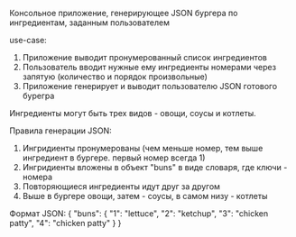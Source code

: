 Консольное приложение, генерирующее JSON бургера по ингредиентам, заданным пользователем

use-case:
1. Приложение выводит пронумерованный список ингредиентов
2. Пользователь вводит нужные ему ингредиенты номерами через запятую (количество и порядок произвольные)
3. Приложение генерирует и выводит пользователю JSON готового бурегра

Ингредиенты могут быть трех видов - овощи, соусы и котлеты.

Правила генерации JSON:
1. Ингридиенты пронумерованы (чем меньше номер, тем выше ингредиент в бургере. первый номер всегда 1)
2. Ингридиенты вложены в объект "buns" в виде словаря, где ключи - номера
3. Повторяющиеся ингредиенты идут друг за другом
4. Выше в бургере овощи, затем - соусы, в самом низу - котлеты

Формат JSON:
{
"buns":
{
"1": "lettuce",
"2": "ketchup",
"3": "chicken patty",
"4": "chicken patty"
}
}
